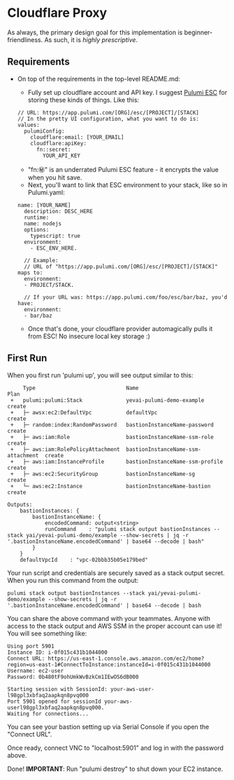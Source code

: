 # Cloudflare Proxy

As always, the primary design goal for this implementation is beginner-friendliness. As such, it is _highly prescriptive_.

## Requirements

- On top of the requirements in the top-level README.md:

  - Fully set up cloudflare account and API key. I suggest [Pulumi ESC](https://www.pulumi.com/docs/esc/) for storing these kinds of things. Like this:

  ```
  // URL: https://app.pulumi.com/[ORG]/esc/[PROJECT]/[STACK]
  // In the pretty UI configuration, what you want to do is:
  values:
    pulumiConfig:
      cloudflare:email: [YOUR_EMAIL]
      cloudflare:apiKey:
        fn::secret:
          YOUR_API_KEY
  ```

  - "fn::secret:" is an underrated Pulumi ESC feature - it encrypts the value when you hit save.
  - Next, you'll want to link that ESC environment to your stack, like so in Pulumi.yaml:

  ```
  name: [YOUR_NAME]
    description: DESC_HERE
    runtime:
    name: nodejs
    options:
      typescript: true
    environment:
      - ESC_ENV_HERE.

    // Example:
    // URL of "https://app.pulumi.com/[ORG]/esc/[PROJECT]/[STACK]" maps to:
    environment:
    - PROJECT/STACK.

    // If your URL was: https://app.pulumi.com/foo/esc/bar/baz, you'd have:
    environment:
    - bar/baz
  ```

  - Once that's done, your cloudflare provider automagically pulls it from ESC! No insecure local key storage :)

## First Run

When you first run 'pulumi up', you will see output similar to this:

```
     Type                             Name                                Plan
 +   pulumi:pulumi:Stack              yevai-pulumi-demo-example           create
 +   ├─ awsx:ec2:DefaultVpc           defaultVpc                          create
 +   ├─ random:index:RandomPassword   bastionInstanceName-password        create
 +   ├─ aws:iam:Role                  bastionInstanceName-ssm-role        create
 +   ├─ aws:iam:RolePolicyAttachment  bastionInstanceName-ssm-attachment  create
 +   ├─ aws:iam:InstanceProfile       bastionInstanceName-ssm-profile     create
 +   ├─ aws:ec2:SecurityGroup         bastionInstanceName-sg              create
 +   └─ aws:ec2:Instance              bastionInstanceName-bastion         create

Outputs:
    bastionInstances: {
        bastionInstanceName: {
            encodedCommand: output<string>
            runCommand    : "pulumi stack output bastionInstances --stack yai/yevai-pulumi-demo/example --show-secrets | jq -r '.bastionInstanceName.encodedCommand' | base64 --decode | bash"
        }
    }
    defaultVpcId    : "vpc-02bbb35b05e179bed"
```

Your run script and credentials are securely saved as a stack output secret. When you run this command from the output:

```
pulumi stack output bastionInstances --stack yai/yevai-pulumi-demo/example --show-secrets | jq -r '.bastionInstanceName.encodedCommand' | base64 --decode | bash
```

You can share the above command with your teammates. Anyone with access to the stack output and AWS SSM in the proper account can use it! You will see something like:

```
Using port 5901
Instance ID: i-0f015c431b1044000
Connect URL: https://us-east-1.console.aws.amazon.com/ec2/home?region=us-east-1#ConnectToInstance:instanceId=i-0f015c431b1044000
Username: ec2-user
Password: 0b480tF9ohUmkWvBzkCm1IEwOS6dB000

Starting session with SessionId: your-aws-user-l98gpl3xbfaq2aapkqn8pvq000
Port 5901 opened for sessionId your-aws-userl98gpl3xbfaq2aapkqn8pvq000.
Waiting for connections...
```

You can see your bastion setting up via Serial Console if you open the "Connect URL".

Once ready, connect VNC to "localhost:5901" and log in with the password above.

Done! **IMPORTANT**: Run "pulumi destroy" to shut down your EC2 instance.
